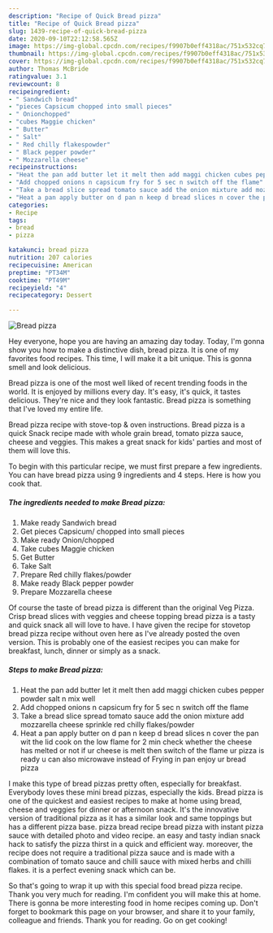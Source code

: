 ```yaml
---
description: "Recipe of Quick Bread pizza"
title: "Recipe of Quick Bread pizza"
slug: 1439-recipe-of-quick-bread-pizza
date: 2020-09-10T22:12:58.565Z
image: https://img-global.cpcdn.com/recipes/f9907b0eff4318ac/751x532cq70/bread-pizza-recipe-main-photo.jpg
thumbnail: https://img-global.cpcdn.com/recipes/f9907b0eff4318ac/751x532cq70/bread-pizza-recipe-main-photo.jpg
cover: https://img-global.cpcdn.com/recipes/f9907b0eff4318ac/751x532cq70/bread-pizza-recipe-main-photo.jpg
author: Thomas McBride
ratingvalue: 3.1
reviewcount: 8
recipeingredient:
- " Sandwich bread"
- "pieces Capsicum chopped into small pieces"
- " Onionchopped"
- "cubes Maggie chicken"
- " Butter"
- " Salt"
- " Red chilly flakespowder"
- " Black pepper powder"
- " Mozzarella cheese"
recipeinstructions:
- "Heat the pan add butter let it melt then add maggi chicken cubes pepper powder salt n mix well"
- "Add chopped onions n capsicum fry for 5 sec n switch off the flame"
- "Take a bread slice spread tomato sauce add the onion mixture add mozzarella cheese sprinkle red chilly flakes/powder"
- "Heat a pan apply butter on d pan n keep d bread slices n cover the pan wit the lid cook on the low flame for 2 min check whether the cheese has melted or not if ur cheese is melt then switch of the flame ur pizza is ready u can also microwave instead of Frying in pan enjoy ur bread pizza"
categories:
- Recipe
tags:
- bread
- pizza

katakunci: bread pizza 
nutrition: 207 calories
recipecuisine: American
preptime: "PT34M"
cooktime: "PT49M"
recipeyield: "4"
recipecategory: Dessert

---
```



![Bread pizza](https://img-global.cpcdn.com/recipes/f9907b0eff4318ac/751x532cq70/bread-pizza-recipe-main-photo.jpg)

Hey everyone, hope you are having an amazing day today. Today, I'm gonna show you how to make a distinctive dish, bread pizza. It is one of my favorites food recipes. This time, I will make it a bit unique. This is gonna smell and look delicious.

Bread pizza is one of the most well liked of recent trending foods in the world. It is enjoyed by millions every day. It's easy, it's quick, it tastes delicious. They're nice and they look fantastic. Bread pizza is something that I've loved my entire life.

Bread pizza recipe with stove-top &amp; oven instructions. Bread pizza is a quick Snack recipe made with whole grain bread, tomato pizza sauce, cheese and veggies. This makes a great snack for kids&#39; parties and most of them will love this.


To begin with this particular recipe, we must first prepare a few ingredients. You can have bread pizza using 9 ingredients and 4 steps. Here is how you cook that.

<!--inarticleads1-->

##### The ingredients needed to make Bread pizza:

1. Make ready  Sandwich bread
1. Get pieces Capsicum/ chopped into small pieces
1. Make ready  Onion/chopped
1. Take cubes Maggie chicken
1. Get  Butter
1. Take  Salt
1. Prepare  Red chilly flakes/powder
1. Make ready  Black pepper powder
1. Prepare  Mozzarella cheese


Of course the taste of bread pizza is different than the original Veg Pizza. Crisp bread slices with veggies and cheese topping bread pizza is a tasty and quick snack all will love to have. I have given the recipe for stovetop bread pizza recipe without oven here as I&#39;ve already posted the oven version. This is probably one of the easiest recipes you can make for breakfast, lunch, dinner or simply as a snack. 

<!--inarticleads2-->

##### Steps to make Bread pizza:

1. Heat the pan add butter let it melt then add maggi chicken cubes pepper powder salt n mix well
1. Add chopped onions n capsicum fry for 5 sec n switch off the flame
1. Take a bread slice spread tomato sauce add the onion mixture add mozzarella cheese sprinkle red chilly flakes/powder
1. Heat a pan apply butter on d pan n keep d bread slices n cover the pan wit the lid cook on the low flame for 2 min check whether the cheese has melted or not if ur cheese is melt then switch of the flame ur pizza is ready u can also microwave instead of Frying in pan enjoy ur bread pizza


I make this type of bread pizzas pretty often, especially for breakfast. Everybody loves these mini bread pizzas, especially the kids. Bread pizza is one of the quickest and easiest recipes to make at home using bread, cheese and veggies for dinner or afternoon snack. It&#39;s the innovative version of traditional pizza as it has a similar look and same toppings but has a different pizza base. pizza bread recipe bread pizza with instant pizza sauce with detailed photo and video recipe. an easy and tasty indian snack hack to satisfy the pizza thirst in a quick and efficient way. moreover, the recipe does not require a traditional pizza sauce and is made with a combination of tomato sauce and chilli sauce with mixed herbs and chilli flakes. it is a perfect evening snack which can be. 

So that's going to wrap it up with this special food bread pizza recipe. Thank you very much for reading. I'm confident you will make this at home. There is gonna be more interesting food in home recipes coming up. Don't forget to bookmark this page on your browser, and share it to your family, colleague and friends. Thank you for reading. Go on get cooking!
